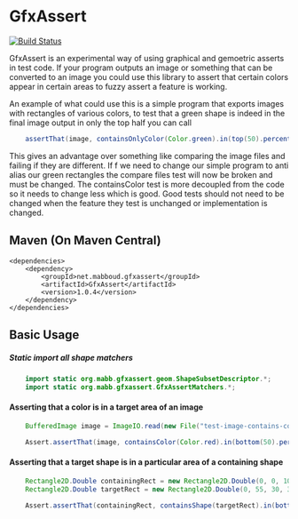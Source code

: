 # GfxAssert
[![Build Status](https://travis-ci.org/m-abboud/GfxAssert.svg?branch=master)](https://travis-ci.org/m-abboud/GfxAssert)

GfxAssert is an experimental way of using graphical and gemoetric asserts in test code. If your program outputs an image or something that can be converted to an image you could use this library to assert that certain colors appear in certain areas to fuzzy assert a feature is working. 

An example of what could use this is a simple program that exports images with rectangles of various colors, to test that a green shape is indeed in the final image output in only the top half you can call 
```java
    assertThat(image, containsOnlyColor(Color.green).in(top(50).percent()));
```

This gives an advantage over something like comparing the image files and failing if they are different. If f we need to change our simple program to anti alias our green rectangles the compare files test will now be broken and must be changed. The containsColor test is more decoupled from the code so it needs to change less which is good. Good tests should not need to be changed when the feature they test is unchanged or implementation is changed.

## Maven (On Maven Central)
    <dependencies>
		<dependency>
			<groupId>net.mabboud.gfxassert</groupId>
			<artifactId>GfxAssert</artifactId>
            <version>1.0.4</version>
		</dependency>
    </dependencies>


## Basic Usage
##### Static import all shape matchers
```java
    import static org.mabb.gfxassert.geom.ShapeSubsetDescriptor.*;
    import static org.mabb.gfxassert.GfxAssertMatchers.*;
```

#### Asserting that a color is in a target area of an image
```java
    BufferedImage image = ImageIO.read(new File("test-image-contains-colors.png"));

    Assert.assertThat(image, containsColor(Color.red).in(bottom(50).percent()));
```

#### Asserting that a target shape is in a particular area of a containing shape
```java
    Rectangle2D.Double containingRect = new Rectangle2D.Double(0, 0, 100, 100);
    Rectangle2D.Double targetRect = new Rectangle2D.Double(0, 55, 30, 30);

    Assert.assertThat(containingRect, containsShape(targetRect).in(bottomArea()));
```
